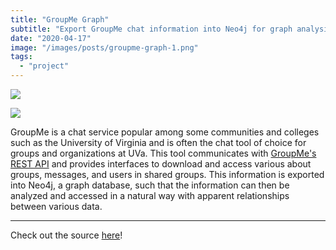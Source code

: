```yaml
---
title: "GroupMe Graph"
subtitle: "Export GroupMe chat information into Neo4j for graph analysis"
date: "2020-04-17"
image: "/images/posts/groupme-graph-1.png"
tags:
  - "project"
---
```


![](/images/posts/groupme-graph-1.png)

![](/images/posts/groupme-graph-2.png)

GroupMe is a chat service popular among some communities and colleges such as the University of Virginia and is often the chat tool of choice for groups and organizations at UVa. This tool communicates with [GroupMe's REST API](https://dev.groupme.com/) and provides interfaces to download and access various about groups, messages, and users in shared groups. This information is exported into Neo4j, a graph database, such that the information can then be analyzed and accessed in a natural way with apparent relationships between various data.

---

Check out the source [here](https://github.com/patthomasrick/groupme-graph)!
